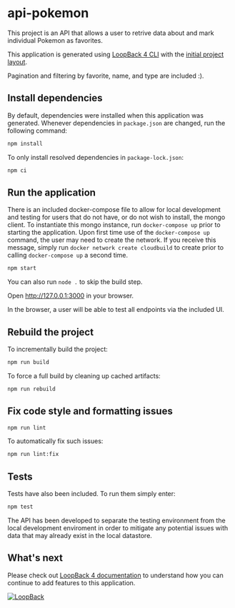 # api-pokemon

This project is an API that allows a user to retrive data about and mark individual Pokemon as favorites.

This application is generated using [LoopBack 4 CLI](https://loopback.io/doc/en/lb4/Command-line-interface.html) with the
[initial project layout](https://loopback.io/doc/en/lb4/Loopback-application-layout.html).

Pagination and filtering by favorite, name, and type are included :).

## Install dependencies

By default, dependencies were installed when this application was generated.
Whenever dependencies in `package.json` are changed, run the following command:

```sh
npm install
```

To only install resolved dependencies in `package-lock.json`:

```sh
npm ci
```

## Run the application

There is an included docker-compose file to allow for local development and testing for users that do not have, or do not wish to install, the mongo client. To instantiate this mongo instance, run ```docker-compose up``` prior to starting the application. Upon first time use of the ```docker-compose up``` command, the user may need to create the network. If you receive this message, simply run ```docker network create cloudbuild``` to create prior to calling ```docker-compose up``` a second time.

```sh
npm start
```

You can also run `node .` to skip the build step.

Open http://127.0.0.1:3000 in your browser.

In the browser, a user will be able to test all endpoints via the included UI.

## Rebuild the project

To incrementally build the project:

```sh
npm run build
```

To force a full build by cleaning up cached artifacts:

```sh
npm run rebuild
```

## Fix code style and formatting issues

```sh
npm run lint
```

To automatically fix such issues:

```sh
npm run lint:fix
```

## Tests

Tests have also been included. To run them simply enter:

```sh
npm test
```
The API has been developed to separate the testing environment from the local development enviroment in order to mitigate any potential issues with data that may already exist in the local datastore.
## What's next

Please check out [LoopBack 4 documentation](https://loopback.io/doc/en/lb4/) to
understand how you can continue to add features to this application.

[![LoopBack](https://github.com/strongloop/loopback-next/raw/master/docs/site/imgs/branding/Powered-by-LoopBack-Badge-(blue)-@2x.png)](http://loopback.io/)
